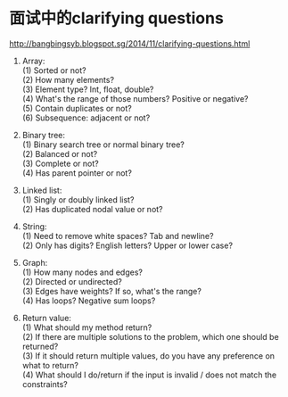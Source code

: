 # 面试中的clarifying questions
http://bangbingsyb.blogspot.sg/2014/11/clarifying-questions.html

1. Array:  
(1) Sorted or not?  
(2) How many elements?  
(3) Element type? Int, float, double?  
(4) What's the range of those numbers? Positive or negative?  
(5) Contain duplicates or not?  
(6) Subsequence: adjacent or not?  

2. Binary tree:  
(1) Binary search tree or normal binary tree?  
(2) Balanced or not?  
(3) Complete or not?  
(4) Has parent pointer or not?  

3. Linked list:  
(1) Singly or doubly linked list?  
(2) Has duplicated nodal value or not?  

4. String:  
(1) Need to remove white spaces? Tab and newline?  
(2) Only has digits? English letters? Upper or lower case?  

5. Graph:  
(1) How many nodes and edges?  
(2) Directed or undirected?  
(3) Edges have weights? If so, what's the range?  
(4) Has loops? Negative sum loops?  

6. Return value:  
(1) What should my method return?  
(2) If there are multiple solutions to the problem, which one should be returned?  
(3) If it should return multiple values, do you have any preference on what to return?  
(4) What should I do/return if the input is invalid / does not match the constraints?  


